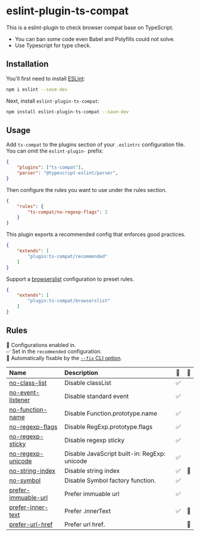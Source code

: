 # eslint-plugin-ts-compat

This is a eslint-plugin to check browser compat base on TypeScript.

* You can ban some code even Babel and Polyfills could not solve.
* Use Typescript for type check.

## Installation

You'll first need to install [ESLint](https://eslint.org/):

```sh
npm i eslint --save-dev
```

Next, install `eslint-plugin-ts-compat`:

```sh
npm install eslint-plugin-ts-compat --save-dev
```

## Usage

Add `ts-compat` to the plugins section of your `.eslintrc` configuration file. You can omit the `eslint-plugin-` prefix:

```json
{
    "plugins": ["ts-compat"],
    "parser": "@typescript-eslint/parser",
}
```


Then configure the rules you want to use under the rules section.

```json
{
    "rules": {
        "ts-compat/no-regexp-flags": 2
    }
}
```

This plugin exports a recommended config that enforces good practices.

```json
{
    "extends": [
        "plugin:ts-compat/recommended"
    ]
}
```

Support a [browserslist](https://www.npmjs.com/package/browserslist) configuration to preset rules.

```json
{
    "extends": [
        "plugin:ts-compat/browserslist"
    ]
}
```

## Rules

<!-- begin auto-generated rules list -->

💼 Configurations enabled in.\
✅ Set in the `recommended` configuration.\
🔧 Automatically fixable by the [`--fix` CLI option](https://eslint.org/docs/user-guide/command-line-interface#--fix).

| Name                                                     | Description                                  | 💼 | 🔧 |
| :------------------------------------------------------- | :------------------------------------------- | :- | :- |
| [no-class-list](docs/rules/no-class-list.md)             | Disable classList                            | ✅  |    |
| [no-event-listener](docs/rules/no-event-listener.md)     | Disable standard event                       | ✅  |    |
| [no-function-name](docs/rules/no-function-name.md)       | Disable Function.prototype.name              | ✅  |    |
| [no-regexp-flags](docs/rules/no-regexp-flags.md)         | Disable RegExp.prototype.flags               | ✅  |    |
| [no-regexp-sticky](docs/rules/no-regexp-sticky.md)       | Disable regexp sticky                        | ✅  |    |
| [no-regexp-unicode](docs/rules/no-regexp-unicode.md)     | Disable JavaScript built-in: RegExp: unicode | ✅  |    |
| [no-string-index](docs/rules/no-string-index.md)         | Disable string index                         | ✅  | 🔧 |
| [no-symbol](docs/rules/no-symbol.md)                     | Disable Symbol factory function.             | ✅  |    |
| [prefer-immuable-url](docs/rules/prefer-immuable-url.md) | Prefer immuable url                          | ✅  |    |
| [prefer-inner-text](docs/rules/prefer-inner-text.md)     | Prefer .innerText                            | ✅  | 🔧 |
| [prefer-url-href](docs/rules/prefer-url-href.md)         | Prefer url href.                             |    | 🔧 |

<!-- end auto-generated rules list -->


